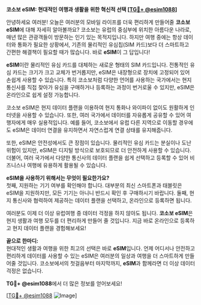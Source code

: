 **코소보 eSIM: 현대적인 여행과 생활을 위한 혁신적 선택 [[TG💪+ @esim1088](https://t.me/s/esim1088)]**

안녕하세요 여러분! 오늘은 여러분의 모바일 라이프를 더욱 편리하게 만들어줄 **코소보 eSIM**에 대해 자세히 알아볼까요? 코소보는 유럽의 중심부에 위치한 아름다운 나라로, 매년 많은 관광객들이 방문하는 인기 있는 목적지입니다. 하지만 여행 중에는 항상 데이터와 통화가 필요한 상황에서, 기존의 물리적인 유심칩(SIM 카드)보다 더 스마트하고 간편한 해결책이 필요할 때가 많습니다. 바로 **eSIM**이 그 답입니다!

**eSIM**이란 물리적인 유심 카드를 대체하는 새로운 형태의 SIM 카드입니다. 전통적인 유심 카드는 크기가 크고 교체가 번거롭지만, eSIM은 내장형으로 장치에 고정되어 있어 손쉽게 사용할 수 있습니다. 특히 코소보처럼 다양한 언어를 사용하는 국가에서는 현지 통신사를 직접 찾아가 유심을 구매하거나 등록하는 과정이 번거로울 수 있지만, eSIM은 온라인으로 쉽게 설정 가능합니다.

코소보 eSIM은 현지 데이터 플랜을 이용하여 현지 통화나 와이파이 없이도 원활하게 인터넷을 사용할 수 있습니다. 또한, 여러 국가에서 데이터를 자유롭게 공유할 수 있어 여행자에게 매우 실용적입니다. 예를 들어, 코소보에서 유럽 다른 지역으로 이동할 경우에도 eSIM은 데이터 연결을 유지하면서 자연스럽게 연결 상태를 유지해줍니다.

또한, eSIM은 안전성에서도 큰 장점이 있습니다. 물리적인 유심 카드는 분실이나 도난 위험이 있지만, eSIM은 디지털 방식으로 보호되므로 더 안전하게 사용할 수 있습니다. 더불어, 여러 국가에서 다양한 통신사의 데이터 플랜을 쉽게 선택하고 등록할 수 있어 비즈니스나 여행에 유용하게 활용될 수 있습니다.

**eSIM을 사용하기 위해서는 무엇이 필요한가요?**  
첫째, 지원하는 기기 여부를 확인해야 합니다. 대부분의 최신 스마트폰과 태블릿은 eSIM을 지원하지만, 모든 기기는 아니니 반드시 확인 후 구매하시기 바랍니다. 둘째, 현지 통신사와 협력하여 제공하는 데이터 플랜을 선택하고, 온라인으로 등록하면 됩니다. 

여러분도 이제 더 이상 유럽여행 중 데이터 걱정을 하지 않아도 됩니다. **코소보 eSIM**은 현지 생활과 여행 모두를 더 편리하게 만들어 줄 것입니다. 지금 바로 온라인으로 등록하고 현지 데이터 플랜을 경험해보세요!

**끝으로 한마디:**  
현대적인 생활과 여행을 위한 최고의 선택은 바로 **eSIM**입니다. 언제 어디서나 안전하고 편리하게 데이터를 사용할 수 있는 eSIM은 여러분의 일상과 여행을 더 스마트하게 만들어줄 것입니다. 코소보에서의 첫걸음부터 마지막까지, **eSIM**과 함께라면 더 이상 데이터 걱정은 없습니다. 

**TG💪+ @esim1088**에서 더 많은 정보를 얻어보세요!  

[[TG💪+ @esim1088](https://t.me/s/esim1088) ![Image](https://i.postimg.cc/Y0z9fWf4/image.png)]